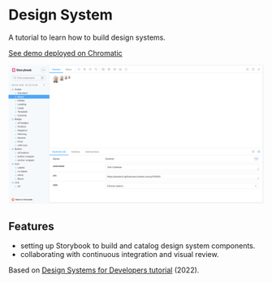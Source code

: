 # Design System

A tutorial to learn how to build design systems.

[See demo deployed on Chromatic](https://634fb5a44afef8aae1b84965-cmykjnfptl.chromatic.com/)

<p align="center">
  <img src="screenshot.png">
</p>

## Features

- setting up Storybook to build and catalog design system components.
- collaborating with continuous integration and visual review.

Based on [Design Systems for Developers tutorial](https://storybook.js.org/tutorials/design-systems-for-developers/) (2022).
